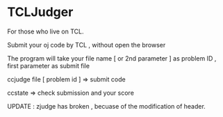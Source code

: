 # TCLJudger

For those who live on TCL.

Submit your oj code by TCL , without open the browser

The program will take your file name [ or 2nd parameter ] as problem ID  ,
first parameter as submit file

ccjudge file [ problem id ]       => submit code

ccstate                           => check submission and your score

UPDATE : zjudge has broken , becuase of the modification of header.
